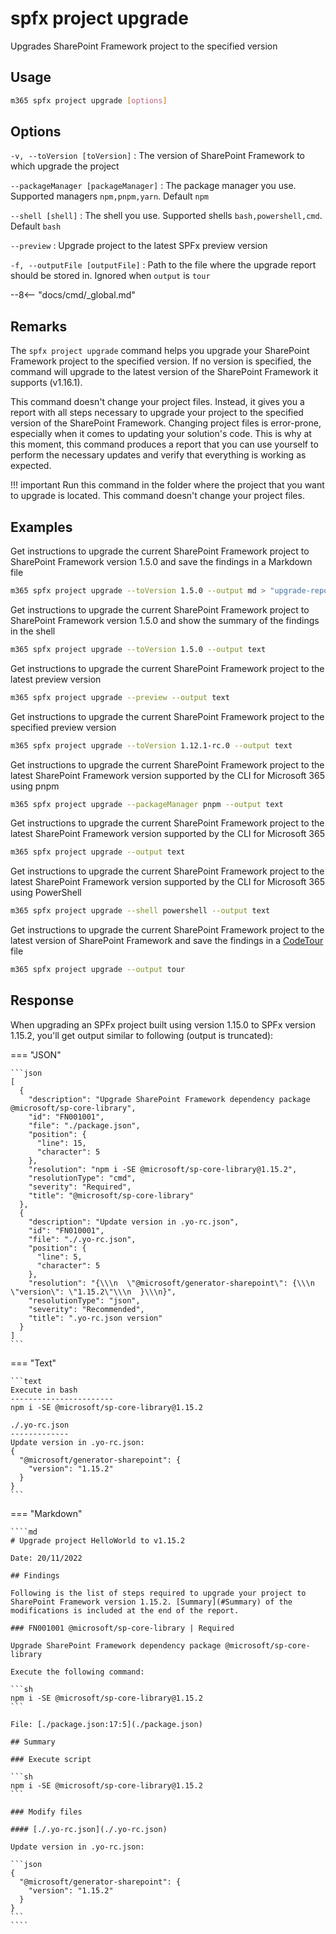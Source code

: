 # spfx project upgrade

Upgrades SharePoint Framework project to the specified version

## Usage

```sh
m365 spfx project upgrade [options]
```

## Options

`-v, --toVersion [toVersion]`
: The version of SharePoint Framework to which upgrade the project

`--packageManager [packageManager]`
: The package manager you use. Supported managers `npm,pnpm,yarn`. Default `npm`

`--shell [shell]`
: The shell you use. Supported shells `bash,powershell,cmd`. Default `bash`

`--preview`
: Upgrade project to the latest SPFx preview version

`-f, --outputFile [outputFile]`
: Path to the file where the upgrade report should be stored in. Ignored when `output` is `tour`

--8<-- "docs/cmd/_global.md"

## Remarks

The `spfx project upgrade` command helps you upgrade your SharePoint Framework project to the specified version. If no version is specified, the command will upgrade to the latest version of the SharePoint Framework it supports (v1.16.1).

This command doesn't change your project files. Instead, it gives you a report with all steps necessary to upgrade your project to the specified version of the SharePoint Framework. Changing project files is error-prone, especially when it comes to updating your solution's code. This is why at this moment, this command produces a report that you can use yourself to perform the necessary updates and verify that everything is working as expected.

!!! important
    Run this command in the folder where the project that you want to upgrade is located. This command doesn't change your project files.
    
## Examples

Get instructions to upgrade the current SharePoint Framework project to SharePoint Framework version 1.5.0 and save the findings in a Markdown file

```sh
m365 spfx project upgrade --toVersion 1.5.0 --output md > "upgrade-report.md"
```

Get instructions to upgrade the current SharePoint Framework project to SharePoint Framework version 1.5.0 and show the summary of the findings in the shell

```sh
m365 spfx project upgrade --toVersion 1.5.0 --output text
```

Get instructions to upgrade the current SharePoint Framework project to the latest preview version

```sh
m365 spfx project upgrade --preview --output text
```

Get instructions to upgrade the current SharePoint Framework project to the specified preview version

```sh
m365 spfx project upgrade --toVersion 1.12.1-rc.0 --output text
```

Get instructions to upgrade the current SharePoint Framework project to the latest SharePoint Framework version supported by the CLI for Microsoft 365 using pnpm

```sh
m365 spfx project upgrade --packageManager pnpm --output text
```

Get instructions to upgrade the current SharePoint Framework project to the latest SharePoint Framework version supported by the CLI for Microsoft 365

```sh
m365 spfx project upgrade --output text
```

Get instructions to upgrade the current SharePoint Framework project to the latest SharePoint Framework version supported by the CLI for Microsoft 365 using PowerShell

```sh
m365 spfx project upgrade --shell powershell --output text
```

Get instructions to upgrade the current SharePoint Framework project to the latest version of SharePoint Framework and save the findings in a [CodeTour](https://aka.ms/codetour) file

```sh
m365 spfx project upgrade --output tour
```

## Response

When upgrading an SPFx project built using version 1.15.0 to SPFx version 1.15.2, you'll get output similar to following (output is truncated):

=== "JSON"

    ```json
    [
      {
        "description": "Upgrade SharePoint Framework dependency package @microsoft/sp-core-library",
        "id": "FN001001",
        "file": "./package.json",
        "position": {
          "line": 15,
          "character": 5
        },
        "resolution": "npm i -SE @microsoft/sp-core-library@1.15.2",
        "resolutionType": "cmd",
        "severity": "Required",
        "title": "@microsoft/sp-core-library"
      },
      {
        "description": "Update version in .yo-rc.json",
        "id": "FN010001",
        "file": "./.yo-rc.json",
        "position": {
          "line": 5,
          "character": 5
        },
        "resolution": "{\\\n  \"@microsoft/generator-sharepoint\": {\\\n    \"version\": \"1.15.2\"\\\n  }\\\n}",
        "resolutionType": "json",
        "severity": "Recommended",
        "title": ".yo-rc.json version"
      }
    ]
    ```

=== "Text"

    ```text
    Execute in bash
    -----------------------
    npm i -SE @microsoft/sp-core-library@1.15.2

    ./.yo-rc.json
    -------------
    Update version in .yo-rc.json:
    {
      "@microsoft/generator-sharepoint": {
        "version": "1.15.2"
      }
    }
    ```

=== "Markdown"

    ````md
    # Upgrade project HelloWorld to v1.15.2

    Date: 20/11/2022

    ## Findings

    Following is the list of steps required to upgrade your project to SharePoint Framework version 1.15.2. [Summary](#Summary) of the modifications is included at the end of the report.

    ### FN001001 @microsoft/sp-core-library | Required

    Upgrade SharePoint Framework dependency package @microsoft/sp-core-library

    Execute the following command:

    ```sh
    npm i -SE @microsoft/sp-core-library@1.15.2
    ```

    File: [./package.json:17:5](./package.json)

    ## Summary

    ### Execute script

    ```sh
    npm i -SE @microsoft/sp-core-library@1.15.2
    ```

    ### Modify files

    #### [./.yo-rc.json](./.yo-rc.json)

    Update version in .yo-rc.json:

    ```json
    {
      "@microsoft/generator-sharepoint": {
        "version": "1.15.2"
      }
    }
    ```
    ````
